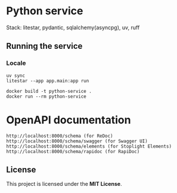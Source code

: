 # Python service
Stack: litestar, pydantic, sqlalchemy(asyncpg), uv, ruff

## Running the service
### Locale
```shell
uv sync
litestar --app app.main:app run
```
```shell
docker build -t python-service .
docker run --rm python-service
```

# OpenAPI documentation
```
http://localhost:8000/schema (for ReDoc)
http://localhost:8000/schema/swagger (for Swagger UI)
http://localhost:8000/schema/elements (for Stoplight Elements)
http://localhost:8000/schema/rapidoc (for RapiDoc)
```

## License

This project is licensed under the **MIT License**.
